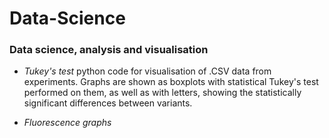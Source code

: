 # Data-Science
### Data science, analysis and visualisation

* *Tukey's test* python code for visualisation of .CSV data from experiments. Graphs are shown as boxplots with statistical Tukey's test performed on them, as well as with letters, showing the statistically significant differences between variants.

* *Fluorescence graphs*
